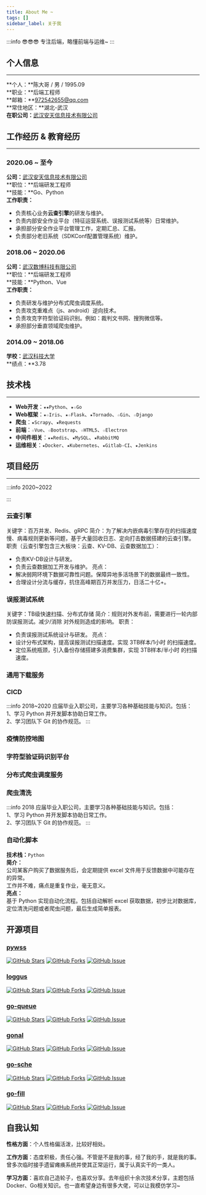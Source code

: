 ```yaml
---
title: About Me ~
tags: []
sidebar_label: 关于我
---
```


<!--
😀😁😂😃😄😅😆😉😊😋😎😍😘😗😙😚😇😐😑😶😏😣😥😮😯😪😫😴😌😛😜😝😒😓😔😕😲😷😖😞😟😤😢😭😦😧😨😬😰😱😳😵😡😠
💪👈👉☝👆👇✌✋👌👍👎✊👊👋👏👐✍
-->

:::info 😎😎😎
专注后端，略懂前端与运维~
:::

## 个人信息 
---
**个人：**陈大哥 / 男 / 1995.09        
**职业：**后端工程师      
**邮箱：**972542655@qq.com      
**常住地区：**湖北-武汉  
**在职公司：**[武汉安天信息技术有限公司](https://www.avlsec.com/zh-hans/home)

## 工作经历 & 教育经历
---
### **2020.06 ~ 至今**  
**公司：**[武汉安天信息技术有限公司](https://www.avlsec.com/zh-hans/home)  
**职位：**后端研发工程师  
**技能：**Go、Python    
**工作职责：**       
- 负责核心业务**云查引擎**的研发与维护。
- 负责内部安全作业平台（特征运营系统、误报测试系统等）日常维护。
- 承担部分安全作业平台管理工作，定期汇总、汇报。
- 负责部分老旧系统（SDKConf配置管理系统）维护。

### **2018.06 ~ 2020.06**  
**公司：**[武汉数博科技有限公司](http://www.dnect.cn/)   
**职位：**后端研发工程师  
**技能：**Python、Vue    
**工作职责：**    
- 负责研发与维护分布式爬虫调度系统。
- 负责攻克重难点（js、android）逆向技术。
- 负责攻克字符型验证码识别。例如：裁判文书网、搜狗微信等。
- 承担部分垂直领域爬虫维护。

### **2014.09 ~ 2018.06**    
**学校：**[武汉科技大学](https://www.wust.edu.cn/)    
**绩点：**3.78

## 技术栈
---
* **Web开发**：`★★Python`、`★☆Go`
* **Web框架**：`★☆Iris`、`★☆Flask`、`★Tornado`、`☆Gin`、`☆Django`
* **爬虫**：`★Scrapy`、`★Requests`
* **前端**：`☆Vue`、`☆Bootstrap`、`☆HTML5`、`☆Electron`
* **中间件相关**：`★★Redis`、`★MySQL`、`★RabbitMQ`
* **运维相关**：`★Docker`、`★Kubernetes`、`★Gitlab-CI`、`★Jenkins`
    
## 项目经历
---
:::info 2020~2022

:::
### 云查引擎
关键字：百万并发、Redis、gRPC
简介：为了解决内嵌病毒引擎存在的扫描速度慢、病毒规则更新等问题，基于大量回收日志、定向打击数据搭建的云查引擎。
职责（云查引擎包含三大板块：云查、KV-DB、云查数据加工）：
* 负责KV-DB设计与研发。
* 负责云查数据加工开发与维护。
亮点：
* 解决弱网环境下数据可靠性问题。保障异地多活场景下的数据最终一致性。
* 合理设计分流与缓存，抗住高峰期百万并发压力，日活二十亿+。

### 误报测试系统
关键字：TB级快速扫描、分布式存储
简介：规则对外发布前，需要进行一轮内部防误报测试。减少/消除 对外规则造成的影响。
职责：
* 负责误报测试系统设计与研发。
亮点：
* 设计分布式架构，提高误报测试扫描速度。实现 3TB样本/1小时 的扫描速度。
* 定位系统瓶颈，引入备份存储搭建多消费集群，实现 3TB样本/半小时 的扫描速度。

### 通用下载服务

### CICD

:::info 2018~2020
应届毕业入职公司，主要学习各种基础技能与知识。包括：   
1、学习 Python 并开发脚本协助日常工作。     
2、学习团队下 Git 的协作规范。
:::

### 疫情防控地图

### 字符型验证码识别平台

### 分布式爬虫调度服务

### 爬虫清洗

:::info 2018
应届毕业入职公司，主要学习各种基础技能与知识。包括：   
1、学习 Python 并开发脚本协助日常工作。     
2、学习团队下 Git 的协作规范。
:::

### 自动化脚本
**技术栈：**`Python`     
**简介：**  
公司某客户购买了数据服务后，会定期提供 excel 文件用于反馈数据中可能存在的异常。   
工作并不难，痛点是重复作业，毫无意义。   
**亮点：**   
基于 Python 实现自动化流程。包括自动解析 excel 获取数据，初步比对数据库，定位清洗问题或者爬虫问题，最后生成简单报表。    


## 开源项目

### [pywss](https://github.com/czasg/pywss)
[![GitHub Stars](https://img.shields.io/github/stars/czasg/pywss.svg?style=flat-square&label=Stars&logo=github)](https://github.com/czasg/pywss/stargazers)
[![GitHub Forks](https://img.shields.io/github/forks/czasg/pywss.svg?style=flat-square&label=Forks&logo=github)](https://github.com/czasg/pywss/network/members)
[![GitHub Issue](https://img.shields.io/github/issues/czasg/pywss.svg?style=flat-square&label=Issues&logo=github)](https://github.com/czasg/pywss/issues)

### [loggus](https://github.com/czasg/loggus)
[![GitHub Stars](https://img.shields.io/github/stars/czasg/loggus.svg?style=flat-square&label=Stars&logo=github)](https://github.com/czasg/loggus/stargazers)
[![GitHub Forks](https://img.shields.io/github/forks/czasg/loggus.svg?style=flat-square&label=Forks&logo=github)](https://github.com/czasg/loggus/network/members)
[![GitHub Issue](https://img.shields.io/github/issues/czasg/loggus.svg?style=flat-square&label=Issues&logo=github)](https://github.com/czasg/loggus/issues)

### [go-queue](https://github.com/czasg/go-queue)
[![GitHub Stars](https://img.shields.io/github/stars/czasg/go-queue.svg?style=flat-square&label=Stars&logo=github)](https://github.com/czasg/go-queue/stargazers)
[![GitHub Forks](https://img.shields.io/github/forks/czasg/go-queue.svg?style=flat-square&label=Forks&logo=github)](https://github.com/czasg/go-queue/network/members)
[![GitHub Issue](https://img.shields.io/github/issues/czasg/go-queue.svg?style=flat-square&label=Issues&logo=github)](https://github.com/czasg/go-queue/issues)

### [gonal](https://github.com/czasg/gonal)
[![GitHub Stars](https://img.shields.io/github/stars/czasg/gonal.svg?style=flat-square&label=Stars&logo=github)](https://github.com/czasg/gonal/stargazers)
[![GitHub Forks](https://img.shields.io/github/forks/czasg/gonal.svg?style=flat-square&label=Forks&logo=github)](https://github.com/czasg/gonal/network/members)
[![GitHub Issue](https://img.shields.io/github/issues/czasg/gonal.svg?style=flat-square&label=Issues&logo=github)](https://github.com/czasg/gonal/issues)

### [go-sche](https://github.com/czasg/go-sche)
[![GitHub Stars](https://img.shields.io/github/stars/czasg/go-sche.svg?style=flat-square&label=Stars&logo=github)](https://github.com/czasg/go-sche/stargazers)
[![GitHub Forks](https://img.shields.io/github/forks/czasg/go-sche.svg?style=flat-square&label=Forks&logo=github)](https://github.com/czasg/go-sche/network/members)
[![GitHub Issue](https://img.shields.io/github/issues/czasg/go-sche.svg?style=flat-square&label=Issues&logo=github)](https://github.com/czasg/go-sche/issues)

### [go-fill](https://github.com/czasg/go-fill)
[![GitHub Stars](https://img.shields.io/github/stars/czasg/go-fill.svg?style=flat-square&label=Stars&logo=github)](https://github.com/czasg/go-fill/stargazers)
[![GitHub Forks](https://img.shields.io/github/forks/czasg/go-fill.svg?style=flat-square&label=Forks&logo=github)](https://github.com/czasg/go-fill/network/members)
[![GitHub Issue](https://img.shields.io/github/issues/czasg/go-fill.svg?style=flat-square&label=Issues&logo=github)](https://github.com/czasg/go-fill/issues)


## 自我认知
**性格方面**：个人性格偏活泼，比较好相处。

**工作方面**：态度积极，责任心强。不管是不是我的事，经了我的手，就是我的事。曾多次临时接手遗留瘫痪系统并使其正常运行，属于认真实干的一类人。

**学习方面**：喜欢自己造轮子，也喜欢分享。去年组织十余次技术分享，主题包括Docker、Go相关知识。也一直希望身边有很多大佬，可以让我模仿学习~

<!--
通用
有良好的代码风格，注重代码质量，通过学习 XXX，XXX 等多个开源项目的架构与源码，确保代码具备健壮性与扩展性。
具备良好的代码编程习惯及文档编写能力，参与 XXX，XXX 项目的核心部分代码编写，重构和维护。能进行技术攻关，突破关键技术瓶颈。
负责根据公司业务及目标引进人才、培养新人、规划团队人员、并建立完善的绩效考核制度有效留住人才，提高工作效率。
带领 10 人团队完成分布式系统的难点分析与架构设计工作，承担 XXX 等核心功能代码编写，开发与维护系统核心模块。使用 XXX 等工具协助持续集成 与自动化部署，保证代码的可靠和安全。
X 年 Java 开发经验，熟悉 JVM，MySQL，Java 多线程，计算机网络等基础原理以及运行机制，熟悉Spring， Spring Cloud 等第三方框架的原理以及使用。
X 年 Java 开发经验，作为核心成员参与了多款千万级 DAU，过亿下载量的 XXX 开发迭代，对 coding 有热情，在项目迭代，性能优化，疑难问题排查等方面都有可靠的攻坚能力，在公司内部组织过数次技术分享，主题包括 XXX, XXX 等。
参与 XXX 项目的全流程，包括需求评审、设计评审，制定测试计划，设计和执行测试用例，及测试回归，进行缺陷跟踪和软件质量分析等。
善于发现以及解决问题，持续改进 XXX 系统的架构和核心技术，保证系统的稳定性、高性能、高可用性和可扩展性；
善于利用工具和代码减少重复性劳动，开发了 XXX 工具提高团队的工作效率。
熟练使用 MVC 模式进行项目设计，熟悉单例，工厂模式等常见的设计模式和通知机制。
对软件架构进行搭建，规划，优化应用架构逻辑，提升通信传输效率与安全性。具备良好的编码和文档习惯，能持续的关注和优化项目。
基于海量数据，挖掘信息，建立模型，并将机器学习算法应用于业务环节，提升公司各环节效率。调研新技术在大数据领域的应用价值，以技术驱动产品，把最合适的算法应用到各种有挑战性的现实场景中。
负责公司技术文档的编写以及维护，定期 Review 团队的代码，与团队共同学习以及成⻓。
去年度组织了十多次技术分享活动，主题包括 XXX，XXX。
有良好的代码编写习惯，具有良好的沟通、协作能力能力，有良好的职业道德和较强的工作责任感。
理解操作系统中进程、线程、死锁、虚拟化、文件系统等原理和简单实现。
拥有扎实的统计学功底，对数据敏感、深刻理解和熟练运用各类主流机器学习算法，包括线性模型、树模型、概率图模型、深度学习模型等。
拥有 X 年以上工业界通用机器学习算法项目的研发经历，熟悉大规模机器学习、深度学习、分布式计算等相关技术。
动手能力强，对算法有极大热情，具备良好的文献学习能力，能对算法进行实现和持续优化。
熟悉 Web 编程，能够使用主流框架进行网络页面的开发。推动研发流程过程改进，影响和推动整个研发团队的质量意识，能提升整个研发效能。
和产品经理密切配合，从需求出发，主导系统分析与架构设计工作，承担核心功能代码编写，开发与维护系统公用核心服务。
有大型互联网分布式系统的架构设计和开发经验，拥抱新技术，有很强的学习能力。
喜欢钻研语言底层与框架原理，熟悉多种算法、函数式开发等编程技术，能流畅阅读英文文档。
思路清晰严谨，具有良好的代码编写习惯，善于倾听和团队合作。
有扎实的计算机理论基础，良好的算法与数据结构基础，了解计算机基本原理与常见机制。
善于与人沟通，良好的团队合作精神和高度的责任感，能够承受压力，有较强的吃苦耐劳和创新精神。
主导技术难题攻关，解决各类潜在系统技术风险，保证系统的可靠性以及稳定性。
深刻理解面向对象开发，具有较好的系统分析设计能力、文档撰写能力。
对技术有强烈兴趣，学习能力强，技术视野广阔，乐于不断学习新知识；
具备扎实的 OOP 及相关软件开发技能，能根据架构要求，开发设计可扩展，可复用，高性能的功能模块。
掌握软件工程思想，能够对复杂任务分解，熟悉软件迭代开发方法，具备良好的沟通能力和解决问题的能力。
深入理解MySQL InnoDB存储引擎原理，索引优化，Redis分布式锁 以及缓存穿透，缓存雪崩的解决方案。作为团队的核心成员，曾负责 XXX XXX XXX等多个项目的架构设计与核心代码的实现，日活最高达到40W，累计用户有200万，QPS 达 到 200/秒。
了解 HTTP，TCP/IP，Websocket 协议，熟悉处理网络请求，XML 和 JSON 数据解析以及本地缓存。
熟悉 Socket 网络编程，了解 TCP、UDP、HTTP、FTP 等常用网络协议。
熟悉移动网络通信机制，对 HTTP、TCP/IP 协议有较深刻的理解，熟悉网络性能优化且有成功实施经验。

后端简介：
熟悉使用 Tomcat 应用服务器的应用部署和配置，熟悉 jenkins 自动化部署、测试。
了解数据分析库 Numpy 和 Pandas、matplotlib 的原理，有数据处理、分析和建模的经验。
掌握 Django，Flask 等开源框架设计原理及运行机制，熟悉 LAMP/LNMP 系统架构设计，有高并发 WEB 应用架构经验。
深入掌握 MySQL 索引优化以及慢查询优化，Redis分布式事务及缓存穿透，缓存雪崩的解决方案。
熟悉常用开发版的 Linux 服务器安装、配置和调优，熟悉常用开发环境如 Apache、MySQL、Nginx 等工具的部署、设置及调优。
熟悉 Java 语言，掌握 Spring、Springboot 等主流框架，了解 Memcache、Redis 等缓存组件与 RabbitMQ 异步处理机制。
了解高可用、高并发，高负载的架构，具有分布式架构的系统开发能力。
熟悉流式计算，olap，列式存储等技术原理。熟悉常用机器学习、深度学习算法，具有将大数据或机器学习应用于虚拟网络的经验。
熟练掌握常见的关系型数据库以及非关系型数据库，理解其使用场景及限制。
负责公司服务器的规划、调试优化、日常监控、故障处理、数据备份、日志分析、性能瓶颈分析等工作。并负责线上服务器实时维护、提高系统的可用率及可维护性。
熟悉 Spring、MyBatis、Hibernate 框架，并参与设计多个高可用性项目。
熟练使用 Oracle/MySQL 数据库，对于 Mongodb 等 NOSQL 数据库具有一定的了解，拥有一定的数据库设计能力和优化能力。
熟悉 TCP/IP、DNS 等底层协议，精通 HTTP 协议，熟练掌握各种工具进行网络问题诊断。
精通 golang 协程，channal 和锁等机制，对高并发、高可用架构系统有正确、深刻的理解，有分布式服务器开发经验。
Java 基础扎实, 熟练使用 spring, spring boot, mybatis等工具并了解其实现原理。
熟悉 Tomcat、Weblogic，WAS 等主流应用服务器的环境搭建及维护。
精通 MySQL 应用开发，熟悉数据库原理和常用性能优化技术。
了解 Django，Flask 框架的设计和实现原理，熟悉分布式系统的设计和开发，对系统高可用有一定经验。
熟悉 Redis持久化、MySQL主从架构 等数据库机制与原理，熟悉 Shell脚本 编写、Linux 系统及常用命令。
两年以上 Go 项目开发经验，熟悉主流 Go 语言下常用的 RPC 框架，深入了解 Go 语言内部运行机制，对 Go 源码有一定的了解。
JAVA 基础扎实，对 JVM 有一定了解，能对 JVM 做性能分析及调优。
熟练掌握 PHP 语言 Laravel 框架，yii 框架与常用工具，有丰富的 LAMP 开发与良好的 Web 网络编程经验。
熟悉 Docker 微服务架构，Redis, Memcached 缓存技术，Nginx 负载均衡，RabbitMQ 消息队列等领域。
熟悉 Python 爬虫系统的设计，能编写高质量网络爬虫，识别常见验证码（爬取过知乎，淘宝等网站数据）了解 Celery 分布式爬虫机制。
深熟练掌握全栈开发，对后端到前端的技术原理有全面的认识，熟悉网站开发流程，能够独立搭建完整的网站。
深入理解数据结构与算法，并能够实现哈希表、链表、队列、栈、二叉树等数据结构。
扎实的 Python 基础，熟悉文件 I/O、多线程、装饰器、基础数据结构及模块化。
使用 GitLab 等工具对项目进行持续集成，保证项目能够快速上线以及及时回滚
设计 MySQL 基于 XXX 搭建主从架构，使用 Mycat 实现分库分表、读写分离以及高可用
熟练基于 Scrapy 框架进行分布式爬虫，利用 Xpath，BeautifulSoup，Re 库进行数据清洗，并解决验证码，登录，Javascript混淆，等各种反爬措施。
熟悉 Socket 网络编程、了解多线程、多进程、异步I/O、I/O多路复用如 select、poll、epoll的原理及使用。
使用 Flask，SQLAlchemy, Mysql，Redis 协助完成数据管理模块，并通过测试工具优化 15% 后端 API 接口性能。
协助运维监控 6台 后台服务器以及 3台Redis 服务器。保证 uptime 达到 99%。
熟练使用 Selenium, Puppeteer 进行页面测试，构建单元测试，自动化测试
熟悉 Django web 开发框架，熟悉 MVC 模型，熟悉中间件、Admin 站点管理、图片上传、分页，邮件传输。
掌握 MySQL 数据库的基本原理与常用语法，了解 MongoDB、Redis 等 NoSQL 数据库；
熟悉 Mysql 工作原理及程序上如何高性能配置，了解主流开源 NoSQL 系统（Memcached、Redis、MongoDB等）的使用和原理，有分布式系统使用经验；
使用 Scrapy 框架对采集目标进行数据收集，跟踪网页链接构建分类信息字段分析目标网址，使用** Xpath, Re **库提取信息。通过抓包工具获取 Ajax 链接并解析 json 数据。

独自负责客户端从无到有的产品设计，研发，流程图及开发文档，用两个月的时间独立开发了初版的 APP，集成了支付模块、文件下载，数据本地缓存功能。
负责项目管理，产品研发部门的工作任务分配，工作细化划分，保证项目按时上线。
与产品经理保持沟通，对订单管理模块进行维护与高效重构，一个月修复超过后台管理系统 30个 Bug。
与设计、运营等合作部门沟通协作，推动产品的实现与最终效果的评估，制定产品的测试标准，上线标准，并进行数据跟踪分析。
构建 ip 代理池，cookies 池，开发用户个人信息爬虫，编写各种反爬虫算法，爬取用户个人信息和微博内容。并负责数据的清洗、解析、爬取的去重以及进行数据挖掘与研究。
作为软件开发团队的核心成员，为大数据应用设计开发高质量的软件平台。对微服务架构组件有实践经验，理解常见架构的高可用性与可扩展性。
有项目云服务化或者相关开发以及项目调优，部署经验。熟悉大规模、高并发系统架构设计，能独立完成系统的设计及开发。
后端经验
改造了 Laravel 的队列服务，使用 MySQL 实现存储与分发队列服务，实现了水平扩展，提高系统可用性，减少了 30% 服务器数量。
从设定 Linux 环境，编译 MySQL，设定 Apache 与 Nginx 等服务器，到最后 PHP 的开发环境及参数设定，学习架设 LAMP，XAMMP 等开发环境。
负责 XXX 系统的设计以及研发，帮助部门实现手机端以及网页端的统一管理。
使用 XXX 机制对 XXX 系统进行重构，解决了缓存穿透以及缓存雪崩问题，提高了 200% 系统可用性。
对 XXX 代码库进行封装以及维护，并且根据业务需求对代码库进行更新，提高代码复用率。
使用 XXX 实现数据库连接池，提高数据库性能并且解决数据不一致问题。
使用 Redis 分布式锁以及消息队列对电商业务进行解耦，减少 30% 业务模块开发时间。
基于 XXX，XXX，开发的内部协作系统，包括文档写作、Wiki 共享、评论关注等模块，支持导出与生成 Word 与 PDF 格式文件。
开发自研可靠消息服务，在 RocketMQ 使用之前使用的是可靠消息服务保证消息的最终一致性。
基于Dubbo，ZK，Spring Boot 微服务架构，完成对 XXX 系统核心业务功能的开发工作
使用 K8S 实现微服务管理模块，实现了分布式任务调度，任务发现等核心功能。
通过慢查询定位 MySQL 数据库查询瓶颈，通过 SQL 优化以及修改索引将查询时间从 1200ms 降低到 40ms
-->